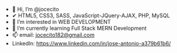 - 👋 Hi, I’m @jocecito
- ✔ HTML5, CSS3, SASS, JavaScript-JQuery-AJAX, PHP, MySQL
- 👀 I’m interested in WEB DEVELOPMENT 
- 🌱 I’m currently learning Full Stack MERN Development 
- 📫 email: jocecito182@gmail.com
- LinkedIn: https://www.linkedin.com/in/jose-antonio-a379b61b6/
